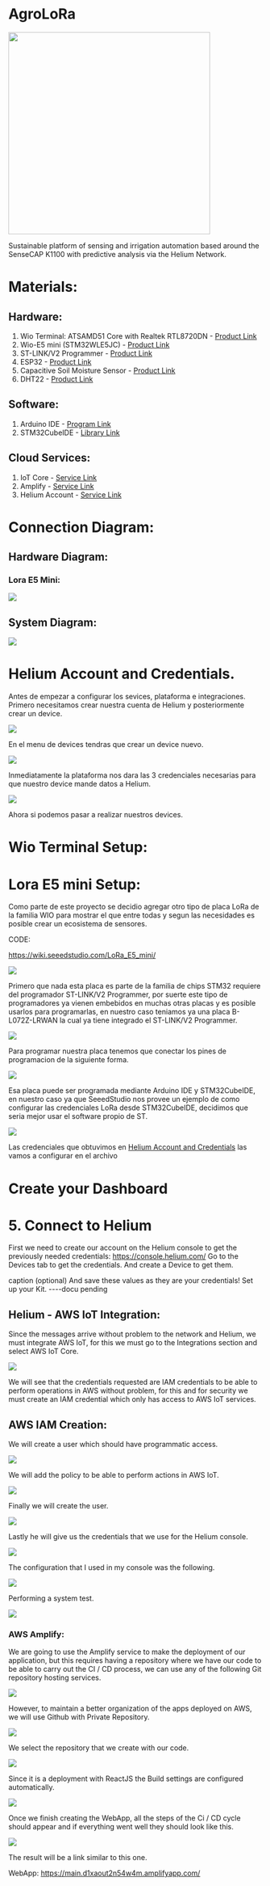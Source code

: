 # AgroLoRa

<img src="https://i.ibb.co/h1XmwsY/agrolora.png" width="400">

Sustainable platform of sensing and irrigation automation based around the SenseCAP K1100 with predictive analysis via the Helium Network.

# Materials:

## Hardware:

1. Wio Terminal: ATSAMD51 Core with Realtek RTL8720DN - [Product Link](https://www.seeedstudio.com/Wio-Terminal-p-4509.html)
2. Wio-E5 mini (STM32WLE5JC) - [Product Link](https://www.seeedstudio.com/LoRa-E5-mini-STM32WLE5JC-p-4869.html)
3. ST-LINK/V2 Programmer - [Product Link](https://www.st.com/en/development-tools/st-link-v2.html)
4. ESP32 - [Product Link](https://www.adafruit.com/product/3405)
5. Capacitive Soil Moisture Sensor - [Product Link](https://www.amazon.com/Gikfun-Capacitive-Corrosion-Resistant-Detection/dp/B07H3P1NRM)
6. DHT22 - [Product Link](https://www.amazon.com/HiLetgo-Digital-Temperature-Humidity-Replace/dp/B01DA3C452)

## Software:

1. Arduino IDE - [Program Link](https://www.arduino.cc/en/software)
2. STM32CubeIDE - [Library Link](https://www.st.com/en/development-tools/stm32cubeide.html)

## Cloud Services:

1. IoT Core - [Service Link](https://aws.amazon.com/iot-core/)
2. Amplify - [Service Link](https://aws.amazon.com/amplify/)
3. Helium Account - [Service Link](https://console.helium.com/)

# Connection Diagram:

## Hardware Diagram:

### Lora E5 Mini:

<img src="https://i.ibb.co/2YRM86T/Untitled-Sketch-bb.png">

## System Diagram:

<img src="https://i.ibb.co/rF88mY1/scheme-drawio.png">

# Helium Account and Credentials.

Antes de empezar a configurar los sevices, plataforma e integraciones. Primero necesitamos crear nuestra cuenta de Helium y posteriormente crear un device.

<img src="https://i.ibb.co/mvxQH4f/image-2.png">

En el menu de devices tendras que crear un device nuevo.

<img src="https://i.ibb.co/thn3wyh/image-4.png">

Inmediatamente la plataforma nos dara las 3 credenciales necesarias para que nuestro device mande datos a Helium.

<img src="https://i.ibb.co/44hzpYv/image-5.png">

Ahora si podemos pasar a realizar nuestros devices.

# Wio Terminal Setup:

# Lora E5 mini Setup:

Como parte de este proyecto se decidio agregar otro tipo de placa LoRa de la familia WIO para mostrar el que entre todas y segun las necesidades es posible crear un ecosistema de sensores.

CODE: 

https://wiki.seeedstudio.com/LoRa_E5_mini/

<img src="https://i.ibb.co/XXCZFfF/image.png">

Primero que nada esta placa es parte de la familia de chips STM32 requiere del programador ST-LINK/V2 Programmer, por suerte  este tipo de programadores ya vienen embebidos en muchas otras placas y es posible usarlos para programarlas, en nuestro caso teniamos ya una placa B-L072Z-LRWAN la cual ya tiene integrado el ST-LINK/V2 Programmer.

<img src="https://i.ibb.co/4Mkvh7L/image.png">

Para programar nuestra placa tenemos que conectar los pines de programacion de la siguiente forma.

<img src="https://i.ibb.co/ScZZzZy/Untitled-Sketch.png">

Esa placa puede ser programada mediante Arduino IDE y STM32CubeIDE, en nuestro caso ya que SeeedStudio nos provee un ejemplo de como configurar las credenciales LoRa desde STM32CubeIDE, decidimos que seria mejor usar el software propio de ST.

<img src="https://i.ibb.co/FndpCJC/image.png">

Las credenciales que obtuvimos en [Helium Account and Credentials](#helium-account-and-credentials) las vamos a configurar en el archivo 

# Create your Dashboard



# 5. Connect to Helium

First we need to create our account on the Helium console to get the previously needed credentials:
https://console.helium.com/
Go to the Devices tab to get the credentials. And create a Device to get them.

caption (optional)
And save these values as they are your credentials!
Set up your Kit.
----docu pending

## Helium - AWS IoT Integration:

Since the messages arrive without problem to the network and Helium, we must integrate AWS IoT, for this we must go to the Integrations section and select AWS IoT Core.

<img src="https://i.ibb.co/t4bh1Qm/integration.png">

We will see that the credentials requested are IAM credentials to be able to perform operations in AWS without problem, for this and for security we must create an IAM credential which only has access to AWS IoT services.

## AWS IAM Creation:

We will create a user which should have programmatic access.

<img src="https://i.ibb.co/fX7HgLL/iam1.png">

We will add the policy to be able to perform actions in AWS IoT.

<img src="https://i.ibb.co/RpmgW1f/iam2.png">

Finally we will create the user.

<img src="https://i.ibb.co/P9q82Wt/iam3.png">

Lastly he will give us the credentials that we use for the Helium console.

<img src="https://i.ibb.co/jGJCpXv/iam4.png">

The configuration that I used in my console was the following.

<img src="https://i.ibb.co/V94phLW/awshelium.png">

Performing a system test.

<img src="https://i.ibb.co/mhSRWRy/console1.gif">

### AWS Amplify:

We are going to use the Amplify service to make the deployment of our application, but this requires having a repository where we have our code to be able to carry out the CI / CD process, we can use any of the following Git repository hosting services.

<img src="https://i.ibb.co/vkQdd2D/image.png">

However, to maintain a better organization of the apps deployed on AWS, we will use Github with Private Repository.

<img src="https://i.ibb.co/s5nsks7/Screenshot-2022-09-26-215831.png">

We select the repository that we create with our code.

<img src="https://i.ibb.co/TKvJQ44/Screenshot-2022-09-26-215917.png">

Since it is a deployment with ReactJS the Build settings are configured automatically.

<img src="https://i.ibb.co/Hx6B546/Screenshot-2022-09-26-215932.png">

Once we finish creating the WebApp, all the steps of the Ci / CD cycle should appear and if everything went well they should look like this.

<img src="https://i.ibb.co/fxrC5NR/image.png">

The result will be a link similar to this one.

WebApp: https://main.d1xaout2n54w4m.amplifyapp.com/

